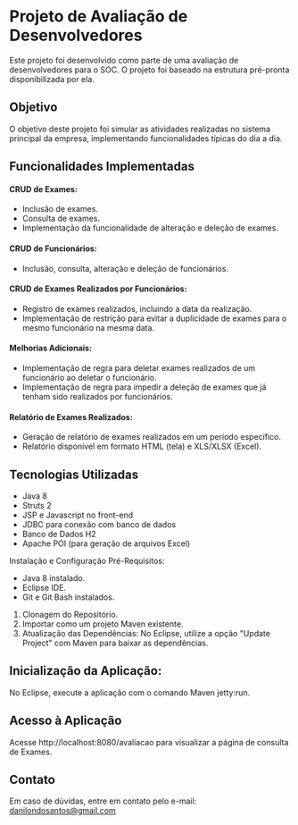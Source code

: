 # Projeto de Avaliação de Desenvolvedores
Este projeto foi desenvolvido como parte de uma avaliação de desenvolvedores para o SOC. O projeto foi baseado na estrutura pré-pronta disponibilizada por ela.

## Objetivo
O objetivo deste projeto foi simular as atividades realizadas no sistema principal da empresa, implementando funcionalidades típicas do dia a dia.

## Funcionalidades Implementadas
#### CRUD de Exames:

- Inclusão de exames.
- Consulta de exames.
- Implementação da funcionalidade de alteração e deleção de exames.

#### CRUD de Funcionários:

- Inclusão, consulta, alteração e deleção de funcionários.

#### CRUD de Exames Realizados por Funcionários:

- Registro de exames realizados, incluindo a data da realização.
- Implementação de restrição para evitar a duplicidade de exames para o mesmo funcionário na mesma data.

#### Melhorias Adicionais:

- Implementação de regra para deletar exames realizados de um funcionário ao deletar o funcionário.
- Implementação de regra para impedir a deleção de exames que já tenham sido realizados por funcionários.

#### Relatório de Exames Realizados:

- Geração de relatório de exames realizados em um período específico.
- Relatório disponível em formato HTML (tela) e XLS/XLSX (Excel).

## Tecnologias Utilizadas
- Java 8
- Struts 2
- JSP e Javascript no front-end
- JDBC para conexão com banco de dados
- Banco de Dados H2
- Apache POI (para geração de arquivos Excel)

Instalação e Configuração
Pré-Requisitos:

- Java 8 instalado.
- Eclipse IDE.
- Git e Git Bash instalados.

1. Clonagem do Repositório.
2. Importar como um projeto Maven existente.
3. Atualização das Dependências: No Eclipse, utilize a opção "Update Project" com Maven para baixar as dependências.

## Inicialização da Aplicação:
No Eclipse, execute a aplicação com o comando Maven jetty:run.

## Acesso à Aplicação
Acesse http://localhost:8080/avaliacao para visualizar a página de consulta de Exames.

## Contato
Em caso de dúvidas, entre em contato pelo e-mail: danilondosantos@gmail.com
